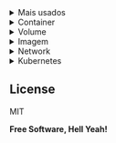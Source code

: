 <details><summary>Mais usados</summary>
<p>

Listar os container que estão sendo executados
```sh
docker ls
```
Exibir historico de execução de containers
```sh
docker ps -a
```
Remove imagens, containers e networks que não estão sendo utilizados
```sh
docker system prune
```
Copiar um arquivo para a maquina ou para o container
```sh
docker cp <container-id>:<dir>/<file-to-cp> <machine-dir>
docker cp <machine-dir> <container-id>:<dir>/<file-to-cp>
```
Informações sobre o container
```sh
docker top <container-id>
```
Verificar processos sendo executados pelo docker
```sh
docker stats
```

</p>
</details>
  
<details><summary>Container</summary>
<p>

Rodar um novo container com base em uma imagem
```sh
docker run <image-name>
```
Rodar um novo container de forma interativa
```sh
docker run -it <image-name>
```
Rodar um novo container em background sem ocupar uma aba do terminal
```sh
docker run -d <image-name>
```
Rodar um novo container exportando uma porta para conexão
```sh
docker run -p 80:80 <image-name>
```
Rodar um novo container inserindo variaveis de ambiente
```sh
docker run -e VAR_EXEMPLE=True <image-name>
```
Rodar um novo container definindo nome para o container
```sh
docker run --name container <image-name>
```
Rodar um novo container definindo que o mesmo sera removido após a execução
```sh
docker run --rm <image-name>
```
Parar um container que estiver sendo executado
```sh
docker stop <container-name>
```
Inicia o mesmo container já existente
```sh
docker start <container-name>
```
Roda um comando adicional em um container existente
```sh
docker exec -it <container-name>
```
Verificar as ultimas ações de um container 
```sh
docker logs <container-id>
```
Remover um container da máquina
```sh
docker rm <container-id>
```
Remover um container da máquina mesmo se estiver sendo executado
```sh
docker rm -f <container-id>
```
  
</p>
</details>

<details><summary>Volume</summary>
<p>

Rodar um novo container definindo um volume anonimo
```sh
docker run -v <image-name>
```
Rodar um novo container definindo um volume nomeado, utilizando o mesmo dir que estiver na tag WORKDIR da Dockerfile
```sh
docker run -v <volume-name>:/<dir-name> <image-name>
```
Rodar um novo container definindo um volume nomeado da propria maquina que estiver executando, utilizando o mesmo dir que estiver na tag WORKDIR da Dockerfile
```sh
docker run -v "/$(pwd)<volume-name>":/<dir-name> <image-name>
Exemplo:
docker run -d -p 81:80 --name container-messages -v "/$(pwd)/volumes/messages":/var/www/html/messages --rm phpmessages
```
Listar todos os volumes
```sh
docker volume ls
```

 </p>
</details>
  
<details><summary>Imagem</summary>
<p>

Buildar uma imagem docker com base em uma Dockerfile
```sh
docker build <image-dir>
```
Listar as imagens
```sh
docker image ls
```
Nomear e inserir uma tag a uma imagem
```sh
docker tag <image-id> <image-name>:<image-tag>
```
Deletar imagem
```sh
docker rmi <image-id>
```
Deletar imagem mesmo que estiver sendo usada
```sh
docker rmi -f <image-id>
```
Subir imagem para o docker hub (repositorio deve ser criado previamente)
```sh
docker push <imagem-id>
```
  
</p>
</details>

<details><summary>Network</summary>
<p>

Listar as redes do nosso ambiente
```sh
docker network ls
```
Criar uma network com o driver de rede default: bridge
```sh
docker network create <network-name> 
```
Criar uma network com o driver de rede especifico
```sh
docker network create -d <driver-name> <network-name> 
```
Remover uma network
```sh
docker network rm <network-name>
```
Remover todas as redes que não estão sendo utilizadas
```sh
docker network prune
```
Roda container em uma rede(em uma conexão containerxcontainer não é necessario externalizar a porta)
```sh
docker run --network <network-name> <image-nae>
```
Insere o container em uma rede
```sh
docker network connect <network-name> <container-name>
```
Remove o container de uma rede
```sh
docker network disconnect <network-name> <container-name>
```
Lista detalhes de uma rede
```sh
docker network inspect <network-name>
```
  
</p>
</details>

<details><summary>Kubernetes</summary>
<p>

O que é kubernetes?

Uma ferramenta de orquestração de containers;
Permite a criação de múltiplos containers em diferentes máquinas (nodes);
Escalando projetos, formando um cluster;
Gerencia serviços, garantindo que as aplicações sejam executadas sempre da mesma forma;

Conceitos fundamentais?

Control Plane: Onde é gerenciado o controle dos processos dos Nodes.
Nodes: Máquinas que são gerenciadas pelo Control Plane.
Deployment: A execução de uma imagem/projeto em um Pod
Pod: um ou mais containers que estão em um Node.
Services: Serviços que expõe os Pods ao mundo externo.
kubectl: Cliente de linha de comando para o Kubernetes.

<details><summary>Minikube</summary>
<p>

O Kubernetes pode ser executado de uma maneira simples em nossa máquina.
Vamos precisar do client, kubectl, que é a maneira de executar o Kubernetes.
E também o Minikube, uma espécie de simulador de Kubernetes, para não precisarmos de vários computadores/servidores.

Para inicializar o Minikube vamos utilizar o comando:
```sh
minikube start --driver=<DRIVER>
```
Você pode tentar usar os drivers: virtualbox, hyperv e docker

O Minikube nos disponibiliza uma dashboard para ver  o detalhamento de nosso projeto: serviços, pods e etc:
```sh
minikube dashboard
```

Para obter a url da dashboard: 
```sh
minibuke dashboard --url
```

</p>
</details>

<details><summary>Kubernetes Cli</summary>
<p>

Podemos também verificar como o Kubernetes está configurado:
```sh
kubectl config view
```

O Deployment é uma parte fundamental do Kubernetes;
Com ele criamos nosso serviço que vai rodar nos Pods;
Definimos uma imagem e um nome, para posteriormente ser replicado entre os servidores;
A partir da criação do deployment teremos containers rodando;
Vamos precisar de uma imagem no Hub do Docker, para gerar um Deployment;


Para isso vamos precisar de um Deployment, que é onde rodamos os containers das aplicações nos Pods: 
```sh
kubectl create deployment <NOME> --image=<IMAGEM>
```
Para verificar o Deployment vamos utilizar: kubectl get deployments
E para receber mais detalhes deles:
```sh
kubectl describe deployments
```
Para verificar os Pods utilizamos:
```sh
kubectl get pods
```
E para saber mais detalhes deles: 
```sh
kubectl describe pods
```

As aplicações do Kubernetes não tem conexão com o mundo externo;
Por isso precisamos criar um Service, que é o que possibilita expor os Pods;
Isso acontece pois os Pods são criados para serem destruídos e perderem tudo, ou seja, os dados gerados neles também são apagados;
Então o Service é uma entidade separada dos Pods, que expõe eles a uma rede;

Para criar um serviço e expor nossos Pods devemos utilizar o comando:
```sh
kubectl expose deployment <NOME> --type=<TIPO> --port=<PORT>
```
O tipo de Service, há vários para utilizarmos, porém o LoadBalancer é o mais comum, onde todos os Pods são expostos;
E uma porta para o serviço ser consumido;

Podemos acessar o nosso serviço com o comando: 
```sh
minikube service <NOME>
```
Podemos também obter detalhes dos Services já criados;
O comando para verificar todos é:
```sh
kubectl get services
```
E podemos obter informações de um serviço em específico com:
```sh
kubectl describe services/<NOME>
```
Vamos aprender agora a como utilizar outros Pods, replicando assim a nossa aplicação,o comando é: 
```sh
kubectl scale deployment/<NOME> --replicas=<NUMERO>
```
Além do get pods e da Dashboard, temos mais um comando para checar réplicas, que é o: 
```sh
kubectl get rs
```
Podemos facilmente também reduzir o número de Pods;
Esta técnica é chamada de scale down;
O comando é o mesmo, porém colocamos menos réplicas e o Kubernetes faz o resto:
```sh
kubectl scale deployment/<NOME> --replicas=<NUMERO_MENOR>
```
Podemos sempre relembrar o IP/URL do nosso serviço;
O comando é:
```sh
minikube service --url <NOME>
```
Para atualizar a imagem vamos precisar do nome do container, isso é dado na Dashboard dentro do Pod;
E também a nova imagem deve ser uma outra versão da atual, precisamos subir uma nova tag no Hub:
```sh
kubectl set image deployment/<NOME> <NOME_IMAGEM_SEM_TAG>=<NOVA_IMAGEM>
```
Para desfazer uma alteração utilizamos uma ação conhecida como rollback;
O comando para verificar uma alteração é:
```sh
kubectl rollout status deployment/<NOME>
```
Com ele e com o kubectl get pods, podemos identificar problemas;
Para voltar a alteração utilizamos: 
```sh
kubectl rollout undo deployment/<NOME>
```
Para deletar um serviço do Kubernetes vamos utilizar o comando: 
```sh
kubectl delete service <NOME>
```
Para deletar um Deployment do Kubernetes vamos utilizar o comando: 
```sh
kubectl delete deploymnet <NOME>
```

**Modo Declarativo**

Tags do .yml

apiVersion: versão utilizada da ferramenta;
kind: tipo do arquivo (Deployment, Service);
metadata: descrever algum objeto, inserindo chaves como name;
replicas: número de réplicas de Nodes/Pods;
containers: definir as especificações de containers como: nome e imagem;
para separar objetos no yml utilizamos: ---

Vamos então executar nosso arquivo de Deployment!
O comando é: 
```sh
kubectl apply -f <ARQUIVO>
```
Para parar de executar este deployment baseado em arquivo, o declarativo, utilizamos também o delete:
```sh
kubectl delete -f <ARQUIVO>
```

Exemplo de modo declarativo:
```sh
---
apiVersion: v1
kind: Service
metadata:
  name: flask-service
spec:
  selector:
    app: flask-app
  ports:
    - protocol: 'TCP'
      port: 5000
      targetPort: 5000
  type: LoadBalancer
---
apiVersion: apps/v1
kind: Deployment
metadata:
  name: flask-app-depoyment
spec:
  replicas: 4
  selector:
    matchLabels:
      app: flask-app
  template:
    metadata:
      labels:
        app: flask-app
    spec:
      containers:
        - name: flask
          image: matheusbattisti/flask-kub-projeto:5

```


</p>
</details>


</p>
</details>

## License

MIT

**Free Software, Hell Yeah!**
